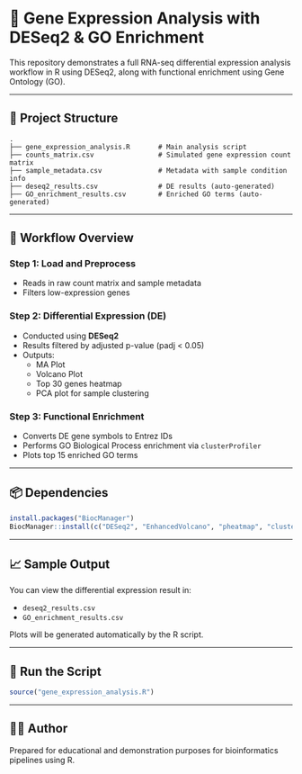 
# 🧬 Gene Expression Analysis with DESeq2 & GO Enrichment

This repository demonstrates a full RNA-seq differential expression analysis workflow in R using DESeq2, along with functional enrichment using Gene Ontology (GO).

---

## 📁 Project Structure

```
.
├── gene_expression_analysis.R       # Main analysis script
├── counts_matrix.csv                # Simulated gene expression count matrix
├── sample_metadata.csv              # Metadata with sample condition info
├── deseq2_results.csv               # DE results (auto-generated)
├── GO_enrichment_results.csv        # Enriched GO terms (auto-generated)
```

---

## 🔬 Workflow Overview

### Step 1: Load and Preprocess
- Reads in raw count matrix and sample metadata
- Filters low-expression genes

### Step 2: Differential Expression (DE)
- Conducted using **DESeq2**
- Results filtered by adjusted p-value (padj < 0.05)
- Outputs:
  - MA Plot
  - Volcano Plot
  - Top 30 genes heatmap
  - PCA plot for sample clustering

### Step 3: Functional Enrichment
- Converts DE gene symbols to Entrez IDs
- Performs GO Biological Process enrichment via `clusterProfiler`
- Plots top 15 enriched GO terms

---

## 📦 Dependencies

```r
install.packages("BiocManager")
BiocManager::install(c("DESeq2", "EnhancedVolcano", "pheatmap", "clusterProfiler", "org.Hs.eg.db"))
```

---

## 📈 Sample Output

You can view the differential expression result in:
- `deseq2_results.csv`
- `GO_enrichment_results.csv`

Plots will be generated automatically by the R script.

---

## 🚀 Run the Script

```r
source("gene_expression_analysis.R")
```

---

## 👩‍🔬 Author

Prepared for educational and demonstration purposes for bioinformatics pipelines using R.
